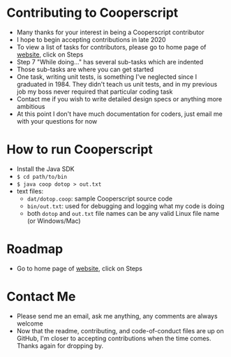 # Contributing to Cooperscript
* Many thanks for your interest in being a Cooperscript contributor
* I hope to begin accepting contributions in late 2020
* To view a list of tasks for contributors, please go to home page of [website](http://cooperscript.com), click on Steps
* Step 7 "While doing..." has several sub-tasks which are indented
* Those sub-tasks are where you can get started
* One task, writing unit tests, is something I've neglected since I graduated in 1984. They didn't teach us unit tests, and in my previous job my boss never required that particular coding task
* Contact me if you wish to write detailed design specs or anything more ambitious
* At this point I don't have much documentation for coders, just email me with your questions for now
# How to run Cooperscript
* Install the Java SDK
* `$ cd path/to/bin`
* `$ java coop dotop > out.txt`
* text files:
  * `dat/dotop.coop`: sample Cooperscript source code
  * `bin/out.txt`: used for debugging and logging what my code is doing
  * both `dotop` and `out.txt` file names can be any valid Linux file name (or Windows/Mac)
# Roadmap
* Go to home page of [website](http://cooperscript.com), click on Steps
# Contact Me
* Please send me an email, ask me anything, any comments are always welcome
* Now that the readme, contributing, and code-of-conduct files are up on GitHub, I'm closer to accepting contributions when the time comes. Thanks again for dropping by.
